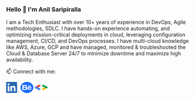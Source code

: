 ### Hello 👋 I'm Anil Saripiralla

I am a Tech Enthusiast with over 10+ years of experience in DevOps, Agile methodologies, SDLC. I have hands-on experience automating, and optimizing mission-critical deployments in cloud, leveraging configuration management, CI/CD, and DevOps processes. I have multi-cloud knowledge like AWS, Azure, GCP and have managed, monitored & troubleshooted the Cloud & Database Server 24/7 to minimize downtime and maximize high availability.



📫 Connect with me:
<p align="left">
  <a href="https://linkedin.com/in/sanilreddy" target="blank"><img align="center"src="https://github.com/anilsakr/anilsakr/blob/ef5b7cc207bfe208f4cdbfce51feb50915e3dd5f/assets/LI-In.png" alt="sanilreddy" height="30" width="35" /></a>
  <a href="https://www.behance.net/anilreddys" target="blank"><img align="center"src="https://raw.githubusercontent.com/anilsakr/anilsakr/ef5b7cc207bfe208f4cdbfce51feb50915e3dd5f/assets/behance-1.svg" alt="anilreddys" height="30" width="35" /></a>
  <a href="https://g.dev/anils" target="blank"><img align="center"src="https://raw.githubusercontent.com/anilsakr/anilsakr/main/assets/google-developers-svgrepo-com.svg" alt="anilreddys" height="30" width="35" /></a>
</p>
<!--
**anilsakr/anilsakr** is a ✨ _special_ ✨ repository because its `README.md` (this file) appears on your GitHub profile.

Here are some ideas to get you started:

- 🔭 I’m currently working on ...
- 🌱 I’m currently learning ...
- 👯 I’m looking to collaborate on ...
- 🤔 I’m looking for help with ...
- 💬 Ask me about ...
- 📫 How to reach me: ...
- <h3 align="left">📫 Connect with me:</h3>
- 😄 Pronouns: ...
- ⚡ Fun fact: ...
-->
